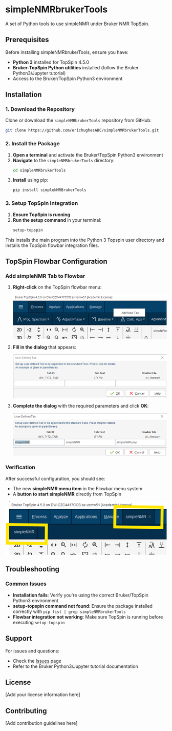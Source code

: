 # simpleNMRbrukerTools

A set of Python tools to use simpleNMR under Bruker NMR TopSpin.

## Prerequisites

Before installing simpleNMRbrukerTools, ensure you have:

- **Python 3** installed for TopSpin 4.5.0
- **Bruker-TopSpin Python utilities** installed (follow the Bruker Python3/Jupyter tutorial)
- Access to the Bruker/TopSpin Python3 environment

## Installation

### 1. Download the Repository

Clone or download the `simpleNMRbrukerTools` repository from GitHub:

```bash
git clone https://github.com/erichughesABC/simpleNMRbrukerTools.git
```

### 2. Install the Package

1. **Open a terminal** and activate the Bruker/TopSpin Python3 environment
2. **Navigate** to the `simpleNMRbrukerTools` directory:
   ```bash
   cd simpleNMRbrukerTools
   ```
3. **Install** using pip:
   ```bash
   pip install simpleNMRBrukerTools
   ```

### 3. Setup TopSpin Integration

1. **Ensure TopSpin is running**
2. **Run the setup command** in your terminal:
   ```bash
   setup-topspin
   ```

This installs the main program into the Python 3 Topspin user directory and installs the TopSpin flowbar integration files.

## TopSpin Flowbar Configuration

### Add simpleNMR Tab to Flowbar

1. **Right-click** on the TopSpin flowbar menu:

   ![Right click on flowbar](docs/images/addNewTab.png "Add new simpleNMR tab to Flowbar menu system")

2. **Fill in the dialog** that appears:

   ![Empty flowbar dialog](docs/images/userDefinedTab_empty.png "Flowbar dialog")

3. **Complete the dialog** with the required parameters and click **OK**:

   ![Complete flowbar dialog](docs/images/userDefinedTab_completed.png "Completed Flowbar dialog")

### Verification

After successful configuration, you should see:

- The new **simpleNMR menu item** in the Flowbar menu system
- A **button to start simpleNMR** directly from TopSpin

![simpleNMR installed in Topspin](docs/images/simpleNMRinstalledFlowbar.png "simpleNMR installed in Topspin")

## Troubleshooting

### Common Issues

- **Installation fails**: Verify you're using the correct Bruker/TopSpin Python3 environment
- **setup-topspin command not found**: Ensure the package installed correctly with `pip list | grep simpleNMRbrukerTools`
- **Flowbar integration not working**: Make sure TopSpin is running before executing `setup-topspin`

## Support

For issues and questions:
- Check the [Issues](https://github.com/your-username/simpleNMRbrukerTools/issues) page
- Refer to the Bruker Python3/Jupyter tutorial documentation

## License

[Add your license information here]

## Contributing

[Add contribution guidelines here]
